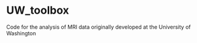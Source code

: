 UW_toolbox
==========

Code for the analysis of MRI data originally developed at the University of Washington
